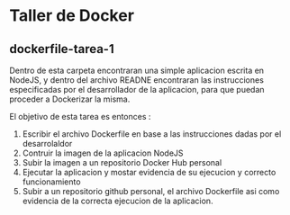 Taller de Docker
================

dockerfile-tarea-1
---------

Dentro de esta carpeta encontraran una simple aplicacion escrita en NodeJS, y dentro del archivo READNE encontraran
las instrucciones especificadas por el desarrollador de la aplicacion, para que puedan proceder a Dockerizar la misma.

El objetivo de esta tarea es entonces :

1. Escribir el archivo Dockerfile en base a las instrucciones dadas por el desarrolaldor
2. Contruir la imagen de la aplicacion NodeJS
3. Subir la imagen a un repositorio Docker Hub personal
4. Ejecutar la aplicacion y mostar evidencia de su ejecucion y correcto funcionamiento
5. Subir a un repositorio github personal, el archivo Dockerfile asi como evidencia de la correcta ejecucion de la aplicacion.

